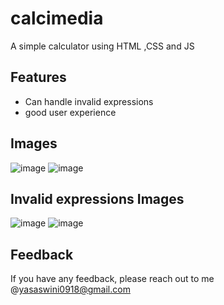 # calcimedia
A simple calculator using HTML ,CSS and JS

## Features

- Can handle invalid expressions
- good user experience
## Images
![image](https://user-images.githubusercontent.com/106906121/172125480-42ec082e-a8c5-4e5b-a9e3-75b5620e8d68.png)
![image](https://user-images.githubusercontent.com/106906121/172125542-76c02c73-41aa-4403-bfe5-6df12086d3bd.png)
## Invalid expressions Images
![image](https://user-images.githubusercontent.com/106906121/172125794-de0c890d-bad3-4f3f-b7ae-7e3097505be1.png)
![image](https://user-images.githubusercontent.com/106906121/172125837-7c0ad130-3545-43f4-bfb3-c45154b4ea48.png)






## Feedback

If you have any feedback, please reach out to me @yasaswini0918@gmail.com

